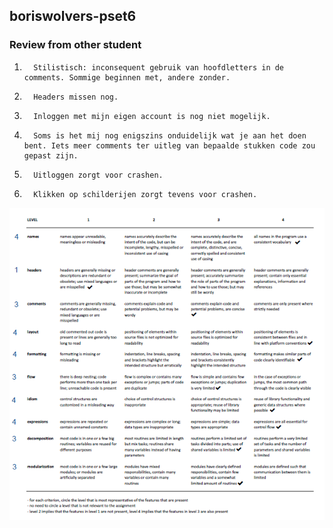 ## boriswolvers-pset6
### Review from other student
1.       Stilistisch: inconsequent gebruik van hoofdletters in de comments. Sommige beginnen met, andere zonder.
2.       Headers missen nog.
3.       Inloggen met mijn eigen account is nog niet mogelijk.
4.       Soms is het mij nog enigszins onduidelijk wat je aan het doen bent. Iets meer comments ter uitleg van bepaalde stukken code zou gepast zijn.
5.       Uitloggen zorgt voor crashen.
6.       Klikken op schilderijen zorgt tevens voor crashen.

![alt text](https://github.com/boriswolvers/yourownapp/blob/master/doc/review.png "Review grading sheet")
